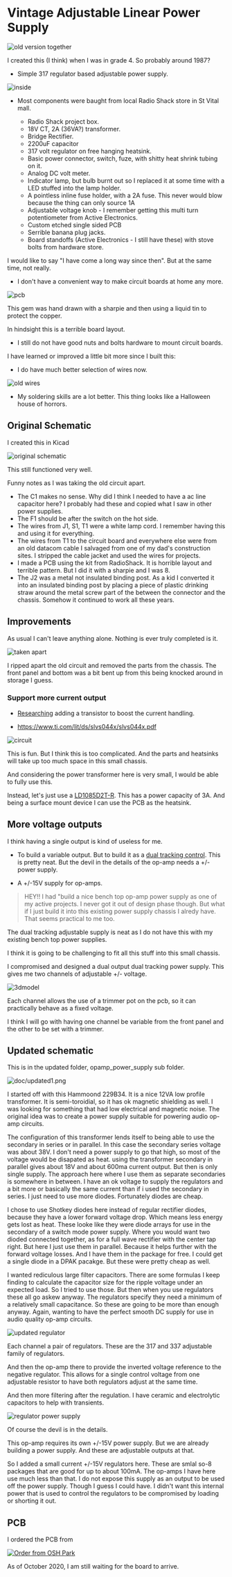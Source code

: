 # Vintage Adjustable Linear Power Supply

![old version together](doc/IMG_0074.jpg)

I created this (I think) when I was in grade 4. So probably around 1987?

* Simple 317 regulator based adjustable power supply.

![inside](doc/IMG_0075.jpg)

* Most components were baught from local Radio Shack store in St Vital mall.

  * Radio Shack project box.
  * 18V CT, 2A (36VA?) transformer.
  * Bridge Rectifier.
  * 2200uF capacitor
  * 317 volt regulator on free hanging heatsink.
  * Basic power connector, switch, fuze, with shitty heat shrink tubing on it.
  * Analog DC volt meter.
  * Indicator lamp, but bulb burnt out so I replaced it at some time with a LED stuffed into the lamp holder.
  * A pointless inline fuse holder, with a 2A fuse. This never would blow because the thing can only source 1A
  * Adjustable voltage knob - I remember getting this multi turn potentiometer from Active Electronics.
  * Custom etched single sided PCB
  * Serrible banana plug jacks.
  * Board standoffs (Active Electronics - I still have these) with stove bolts from hardware store.

I would like to say "I have come a long way since then". But at the same time, not really.

* I don't have a convenient way to make circuit boards at home any more.

![pcb](doc/IMG_0076.jpg)

This gem was hand drawn with a sharpie and then using a liquid tin to protect the copper.

In hindsight this is a terrible board layout.

* I still do not have good nuts and bolts hardware to mount circuit boards.

I have learned or improved a little bit more since I built this:

* I do have much better selection of wires now.

![old wires](doc/IMG_0077.jpg)

* My soldering skills are a lot better. This thing looks like a Halloween house of horrors.

## Original Schematic

I created this in Kicad

![original schematic](doc/original_schematic.png)

This still functioned very well.

Funny notes as I was taking the old circuit apart.

* The C1 makes no sense. Why did I think I needed to have a ac line capacitor here? I probably had these and copied what I saw in other power supplies.
* The F1 should be after the switch on the hot side.
* The wires from J1, S1, T1 were a white lamp cord. I remember having this and using it for everything.
* The wires from T1 to the circuit board and everywhere else were from an old datacom cable I salvaged from one of my dad's construction sites. I stripped the cable jacket and used the wires for projects.
* I made a PCB using the kit from RadioShack. It is horrible layout and terrible pattern. But I did it with a sharpie and I was 8.
* The J2 was a metal not insulated binding post. As a kid I converted it into an insulated binding post by placing a piece of plastic drinking straw around the metal screw part of the  between the connector and the chassis. Somehow it continued to work all these years.

## Improvements

As usual I can't leave anything alone. Nothing is ever truly completed is it.

![taken apart](doc/IMG_0081.jpg)

I ripped apart the old circuit and removed the parts from the chassis.  The front panel and bottom was a bit bent up from this being knocked around in storage I guess.

### Support more current output

* [Researching](https://www.homemade-circuits.com/lm317-with-outboard-current-boost/) adding a transistor to boost the current handling.

* https://www.ti.com/lit/ds/slvs044x/slvs044x.pdf

![circuit](./doc/powerboost.png)

This is fun. But I think this is too complicated. And the parts and heatsinks will take up too much space in this small chassis.

And considering the power transformer here is very small, I would be able to fully use this.

Instead, let's just use a [LD1085D2T-R‎](https://www.digikey.ca/product-detail/en/LD1085D2T-R/497-3424-1-ND/669200/?itemSeq=339103460). This has a power capacity of 3A.  And being a surface mount device I can use the PCB as the heatsink.

## More voltage outputs

I think having a single output is kind of useless for me.

* To build a variable output. But to build it as a [dual tracking control](https://www.youtube.com/watch?v=AOIxS7iOxbU). This is pretty neat. But the devil in the details of the op-amp needs a +/- power supply.

* A +/-15V supply for op-amps.

> HEY!!  I had "build a nice bench top op-amp power supply as one of my active projects.  I never got it out of design phase though. But what if I just build it into this existing power supply chassis I alredy have.  That seems practical to me too.


The dual tracking adjustable supply is neat as I do not have this with my existing bench top power supplies.

I think it is going to be challenging to fit all this stuff into this small chassis.


I compromised and designed a dual output dual tracking power supply. This gives me two channels of adjustable +/- voltage.

![3dmodel](updated/3dmodel.png)

Each channel allows the use of a trimmer pot on the pcb, so it can practically behave as a fixed voltage.

I think I will go with having one channel be variable from the front panel and the other to be set with a trimmer.

## Updated schematic

This is in the updated folder, opamp_power_supply sub folder.

![doc/updated1.png](doc/updated1.png)

I started off with this Hammoond 229B34. It is a nice 12VA low profile transformer. It is semi-toroidial, so it has ok magnetic shielding as well. I was looking for something that had low electrical and magnetic noise. The original idea was to create a power supply suitable for powering audio op-amp circuits.

The configuration of this transformer lends itself to being able to use the secondary in series or in parallel.  In this case the secondary series voltage was about 38V. I don't need a power supply to go that high, so most of the voltage would be disapated as heat.
using the transformer secondary in parallel gives about 18V and about 600ma current output. But then is only single supply.
The approach here where I use them as separate secondaries is somewhere in between. I have an ok voltage to supply the regulators and a bit more or basically the same current than if i used the secondary in series.  I just need to use more diodes.  Fortunately diodes are cheap.

I chose to use Shotkey diodes here instead of regular rectifier diodes, because they have a lower forward voltage drop. Which means less energy gets lost as heat. These looke like they were diode arrays for use in the secondary of a switch mode power supply. Where you would want two dioded connected together, as for a full wave rectifier with the center tap right. But here I just use them in parallel. Because it helps further with the forward voltage losses. And I have them in the package for free. I could get a single diode in a DPAK pacakge. But these were pretty cheap as well.

I wanted rediculous large filter capacitors. There are some formulas I keep finding to calculate the capacitor size for the ripple voltage under an expected load. So I tried to use those. But then when you use regulators these all go askew anyway. The regulators specify they need a minimum of a relatively small capacitance. So these are going to be more than enough anyway. Again, wanting to have the perfect smooth DC supply for use in audio quality op-amp circuits.

![updated regulator](doc/updated_regulator.png)

Each channel a pair of regulators. These are the 317 and 337 adjustable family of regulators.

And then the op-amp there to provide the inverted voltage reference to the negative regulator. This allows for a single control voltage from one adjustable resistor to have both regulators adjust at the same time.

And then more filtering after the regulation. I have ceramic and electrolytic capacitors to help with transients.

![regulator power supply](doc/updated_power_for_regulators.png)

Of course the devil is in the details.

This op-amp requires its own +/-15V power supply.  But we are already building a power supply. And these are adjustable outputs at that.

So I added a small current +/-15V regulators here. These are smlal so-8 packages that are good for up to about 100mA. The op-amps I have here use much less than that.  I do not expose this supply as an output to be used off the power supply. Though I guess I could have. I didn't want this internal power that is used to control the regulators to be compromised by loading or shorting it out.

## PCB

I ordered the PCB from

<a href="https://oshpark.com/shared_projects/tLXbXLEt"><img src="https://oshpark.com/packs/media/images/badge-5f4e3bf4bf68f72ff88bd92e0089e9cf.png" alt="Order from OSH Park"></img></a>

As of October 2020, I am still waiting for the board to arrive.

